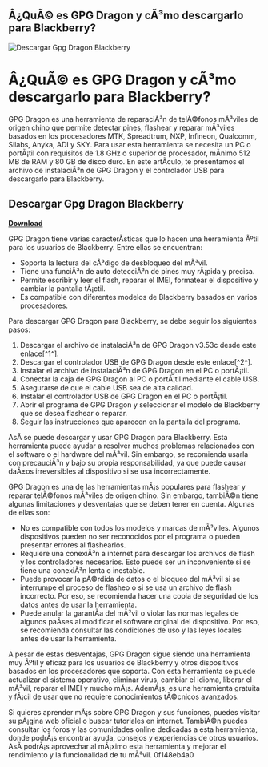## Â¿QuÃ© es GPG Dragon y cÃ³mo descargarlo para Blackberry?

 
![Descargar Gpg Dragon Blackberry](https://encrypted-tbn0.gstatic.com/images?q=tbn:ANd9GcRUyqXeRjtb4mnI4wBMxnmr5Mh415XpPu8I1h_ODkTHRR84ZNsEdesNfuwV)

 
# Â¿QuÃ© es GPG Dragon y cÃ³mo descargarlo para Blackberry?
 
GPG Dragon es una herramienta de reparaciÃ³n de telÃ©fonos mÃ³viles de origen chino que permite detectar pines, flashear y reparar mÃ³viles basados en los procesadores MTK, Spreadtrum, NXP, Infineon, Qualcomm, Silabs, Anyka, ADI y SKY. Para usar esta herramienta se necesita un PC o portÃ¡til con requisitos de 1.8 GHz o superior de procesador, mÃ­nimo 512 MB de RAM y 80 GB de disco duro. En este artÃ­culo, te presentamos el archivo de instalaciÃ³n de GPG Dragon y el controlador USB para descargarlo para Blackberry.
 
## Descargar Gpg Dragon Blackberry


[**Download**](https://www.google.com/url?q=https%3A%2F%2Furluss.com%2F2tKyt4&sa=D&sntz=1&usg=AOvVaw14RLCZodr5NDKlnSIDRTbe)

 
GPG Dragon tiene varias caracterÃ­sticas que lo hacen una herramienta Ãºtil para los usuarios de Blackberry. Entre ellas se encuentran:
 
- Soporta la lectura del cÃ³digo de desbloqueo del mÃ³vil.
- Tiene una funciÃ³n de auto detecciÃ³n de pines muy rÃ¡pida y precisa.
- Permite escribir y leer el flash, reparar el IMEI, formatear el dispositivo y cambiar la pantalla tÃ¡ctil.
- Es compatible con diferentes modelos de Blackberry basados en varios procesadores.

Para descargar GPG Dragon para Blackberry, se debe seguir los siguientes pasos:

1. Descargar el archivo de instalaciÃ³n de GPG Dragon v3.53c desde este enlace[^1^].
2. Descargar el controlador USB de GPG Dragon desde este enlace[^2^].
3. Instalar el archivo de instalaciÃ³n de GPG Dragon en el PC o portÃ¡til.
4. Conectar la caja de GPG Dragon al PC o portÃ¡til mediante el cable USB.
5. Asegurarse de que el cable USB sea de alta calidad.
6. Instalar el controlador USB de GPG Dragon en el PC o portÃ¡til.
7. Abrir el programa de GPG Dragon y seleccionar el modelo de Blackberry que se desea flashear o reparar.
8. Seguir las instrucciones que aparecen en la pantalla del programa.

AsÃ­ se puede descargar y usar GPG Dragon para Blackberry. Esta herramienta puede ayudar a resolver muchos problemas relacionados con el software o el hardware del mÃ³vil. Sin embargo, se recomienda usarla con precauciÃ³n y bajo su propia responsabilidad, ya que puede causar daÃ±os irreversibles al dispositivo si se usa incorrectamente.

GPG Dragon es una de las herramientas mÃ¡s populares para flashear y reparar telÃ©fonos mÃ³viles de origen chino. Sin embargo, tambiÃ©n tiene algunas limitaciones y desventajas que se deben tener en cuenta. Algunas de ellas son:

- No es compatible con todos los modelos y marcas de mÃ³viles. Algunos dispositivos pueden no ser reconocidos por el programa o pueden presentar errores al flashearlos.
- Requiere una conexiÃ³n a internet para descargar los archivos de flash y los controladores necesarios. Esto puede ser un inconveniente si se tiene una conexiÃ³n lenta o inestable.
- Puede provocar la pÃ©rdida de datos o el bloqueo del mÃ³vil si se interrumpe el proceso de flasheo o si se usa un archivo de flash incorrecto. Por eso, se recomienda hacer una copia de seguridad de los datos antes de usar la herramienta.
- Puede anular la garantÃ­a del mÃ³vil o violar las normas legales de algunos paÃ­ses al modificar el software original del dispositivo. Por eso, se recomienda consultar las condiciones de uso y las leyes locales antes de usar la herramienta.

A pesar de estas desventajas, GPG Dragon sigue siendo una herramienta muy Ãºtil y eficaz para los usuarios de Blackberry y otros dispositivos basados en los procesadores que soporta. Con esta herramienta se puede actualizar el sistema operativo, eliminar virus, cambiar el idioma, liberar el mÃ³vil, reparar el IMEI y mucho mÃ¡s. AdemÃ¡s, es una herramienta gratuita y fÃ¡cil de usar que no requiere conocimientos tÃ©cnicos avanzados.
 
Si quieres aprender mÃ¡s sobre GPG Dragon y sus funciones, puedes visitar su pÃ¡gina web oficial o buscar tutoriales en internet. TambiÃ©n puedes consultar los foros y las comunidades online dedicadas a esta herramienta, donde podrÃ¡s encontrar ayuda, consejos y experiencias de otros usuarios. AsÃ­ podrÃ¡s aprovechar al mÃ¡ximo esta herramienta y mejorar el rendimiento y la funcionalidad de tu mÃ³vil.
 0f148eb4a0
